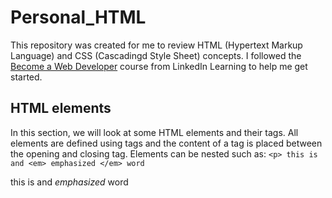 # Personal_HTML

This repository was created for me to review HTML (Hypertext Markup Language) and CSS (Cascadingd Style Sheet) concepts. I followed the [Become a Web Developer](https://www.linkedin.com/learning/paths/become-a-web-developer?u=36758476) course from LinkedIn Learning to help me get started.

## HTML elements

In this section, we will look at some HTML elements and their tags. All elements are defined using tags and the content of a tag is placed between the opening and closing tag. Elements can be nested such as: `<p> this is and <em> emphasized </em> word` <p> this is and <em> emphasized </em> word
